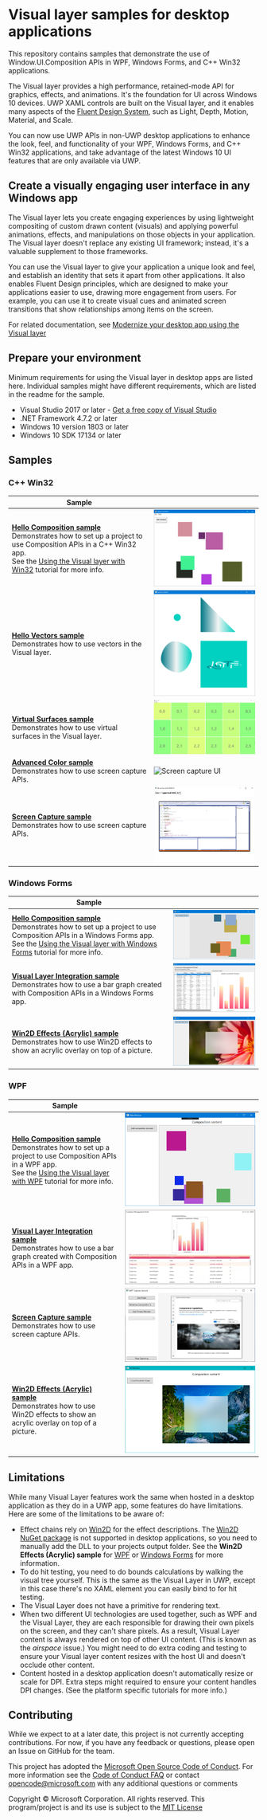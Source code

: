 # Visual layer samples for desktop applications

This repository contains samples that demonstrate the use of Window.UI.Composition APIs in WPF, Windows Forms, and C++ Win32 applications.

The Visual layer provides a high performance, retained-mode API for graphics, effects, and animations. It's the foundation for UI across Windows 10 devices. UWP XAML controls are built on the Visual layer, and it enables many aspects of the [Fluent Design System](../design/fluent-design-system/index.md), such as Light, Depth, Motion, Material, and Scale.

You can now use UWP APIs in non-UWP desktop applications to enhance the look, feel, and functionality of your WPF, Windows Forms, and C++ Win32 applications, and take advantage of the latest Windows 10 UI features that are only available via UWP.

## Create a visually engaging user interface in any Windows app

The Visual layer lets you create engaging experiences by using lightweight compositing of custom drawn content (visuals) and applying powerful animations, effects, and manipulations on those objects in your application. The Visual layer doesn't replace any existing UI framework; instead, it's a valuable supplement to those frameworks.

You can use the Visual layer to give your application a unique look and feel, and establish an identity that sets it apart from other applications. It also enables Fluent Design principles, which are designed to make your applications easier to use, drawing more engagement from users. For example, you can use it to create visual cues and animated screen transitions that show relationships among items on the screen.

For related documentation, see [Modernize your desktop app using the Visual layer](https://docs.microsoft.com/windows/uwp/composition/visual-layer-in-desktop-apps)

## Prepare your environment

Minimum requirements for using the Visual layer in desktop apps are listed here. Individual samples might have different requirements, which are listed in the readme for the sample.

- Visual Studio 2017 or later - [Get a free copy of Visual Studio](http://go.microsoft.com/fwlink/?LinkID=280676)
- .NET Framework 4.7.2 or later
- Windows 10 version 1803 or later
- Windows 10 SDK 17134 or later

## Samples

### C++ Win32

| Sample |  |
| - | - |
| [**Hello Composition sample**](https://github.com/Microsoft/Windows.UI.Composition-Win32-Samples/tree/master/cpp/HelloComposition)</br>Demonstrates how to set up a project to use Composition APIs in a C++ Win32 app.</br>See the [Using the Visual layer with Win32](https://docs.microsoft.com/windows/uwp/composition/using-the-visual-layer-with-win32) tutorial for more info. | ![Hello Composition sample](images/hello-comp-win32.png) |
| [**Hello Vectors sample**](https://github.com/Microsoft/Windows.UI.Composition-Win32-Samples/tree/master/cpp/HelloVectors)</br>Demonstrates how to use vectors in the Visual layer. | ![Vector graphics UI](images/hello-vectors-win32.png)   |
| [**Virtual Surfaces sample**](https://github.com/Microsoft/Windows.UI.Composition-Win32-Samples/tree/master/cpp/VirtualSurfaces)</br>Demonstrates how to use virtual surfaces in the Visual layer. | ![Virtual surfaces UI](images/virtual-surfaces-win32.png)  |
| [**Advanced Color sample**](https://github.com/Microsoft/Windows.UI.Composition-Win32-Samples/tree/master/cpp/AdvancedColorImages)</br>Demonstrates how to use screen capture APIs. | ![Screen capture UI](images/advanced-color-win32.png)  |
| [**Screen Capture sample**](https://github.com/Microsoft/Windows.UI.Composition-Win32-Samples/tree/master/cpp/ScreenCaptureforHWND)</br>Demonstrates how to use screen capture APIs. | ![Screen capture UI](images/screen-capture-win32.png)  |

### Windows Forms

| Sample |  |
| - | - |
| [**Hello Composition sample**](https://github.com/Microsoft/Windows.UI.Composition-Win32-Samples/tree/master/dotnet/WinForms/HelloComposition)</br>Demonstrates how to set up a project to use Composition APIs in a Windows Forms app.</br>See the [Using the Visual layer with Windows Forms](https://docs.microsoft.com/windows/uwp/composition/using-the-visual-layer-with-windows-forms) tutorial for more info. | ![Hello Composition sample](images/hello-comp-wf.png) |
| [**Visual Layer Integration sample**](https://github.com/Microsoft/Windows.UI.Composition-Win32-Samples/tree/master/dotnet/WinForms/VisualLayerIntegration)</br>Demonstrates how to use a bar graph created with Composition APIs in a Windows Forms app. | ![Bar graph UI](images/bar-graph-winforms.png) |
| [**Win2D Effects (Acrylic) sample**](https://github.com/Microsoft/Windows.UI.Composition-Win32-Samples/tree/master/dotnet/WinForms/AcrylicEffect)</br>Demonstrates how to use Win2D effects to show an acrylic overlay on top of a picture. | ![Acrylic effect](images/acrylic-effect-winforms.png) |

### WPF

| Sample |  |
| - | - |
| [**Hello Composition sample**](https://github.com/Microsoft/Windows.UI.Composition-Win32-Samples/tree/master/dotnet/WPF/HelloComposition)</br>Demonstrates how to set up a project to use Composition APIs in a WPF app.</br>See the [Using the Visual layer with WPF](https://docs.microsoft.com/windows/uwp/composition/using-the-visual-layer-with-wpf) tutorial for more info. | ![Hello Composition sample](images/hello-comp-wpf.png) |
| [**Visual Layer Integration sample**](https://github.com/Microsoft/Windows.UI.Composition-Win32-Samples/tree/master/dotnet/WPF/VisualLayerIntegration)</br>Demonstrates how to use a bar graph created with Composition APIs in a WPF app. | ![Bar graph UI](images/bar-graph-wpf.png) |
| [**Screen Capture sample**](https://github.com/Microsoft/Windows.UI.Composition-Win32-Samples/tree/master/dotnet/WPF/ScreenCapture)</br>Demonstrates how to use screen capture APIs. | ![Screen capture UI](images/capture-wpf.png) |
| [**Win2D Effects (Acrylic) sample**](https://github.com/Microsoft/Windows.UI.Composition-Win32-Samples/tree/master/dotnet/WPF/AcrylicEffect)</br>Demonstrates how to use Win2D effects to show an acrylic overlay on top of a picture. | ![Acrylic effect](images/acrlyic-effect-wpf.png) |

## Limitations

While many Visual Layer features work the same when hosted in a desktop application as they do in a UWP app, some features do have limitations. Here are some of the limitations to be aware of:

- Effect chains rely on [Win2D](http://microsoft.github.io/Win2D/html/Introduction.htm) for the effect descriptions. The [Win2D NuGet package](https://www.nuget.org/packages/Win2D.uwp) is not supported in desktop applications, so you need to manually add the DLL to your projects output folder. See the **Win2D Effects (Acrylic) sample** for [WPF](https://github.com/Microsoft/Windows.UI.Composition-Win32-Samples/tree/master/dotnet/WPF/AcrylicEffect) or [Windows Forms](https://github.com/Microsoft/Windows.UI.Composition-Win32-Samples/tree/master/dotnet/WinForms/AcrylicEffect) for more information.
- To do hit testing, you need to do bounds calculations by walking the visual tree yourself. This is the same as the Visual Layer in UWP, except in this case there's no XAML element you can easily bind to for hit testing.
- The Visual Layer does not have a primitive for rendering text.
- When two different UI technologies are used together, such as WPF and the Visual Layer, they are each responsible for drawing their own pixels on the screen, and they can't share pixels. As a result, Visual Layer content is always rendered on top of other UI content. (This is known as the _airspace_ issue.) You might need to do extra coding and testing to ensure your Visual layer content resizes with the host UI and doesn't occlude other content.
- Content hosted in a desktop application doesn't automatically resize or scale for DPI. Extra steps might required to ensure your content handles DPI changes. (See the platform specific tutorials for more info.)

## Contributing

While we expect to at a later date, this project is not currently accepting contributions. For now, if you have any feedback or questions, please open an Issue on GitHub for the team.

This project has adopted the [Microsoft Open Source Code of Conduct](https://opensource.microsoft.com/codeofconduct/).
For more information see the [Code of Conduct FAQ](https://opensource.microsoft.com/codeofconduct/faq/)
or contact [opencode@microsoft.com](mailto:opencode@microsoft.com) with any additional questions or comments

Copyright &copy; Microsoft Corporation. All rights reserved.
This program/project is and its use is subject to the [MIT License](LICENSE)
